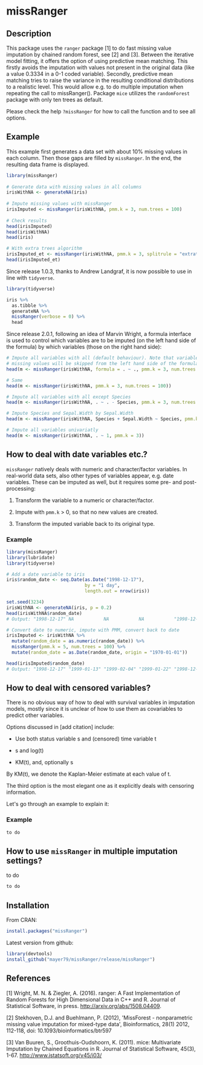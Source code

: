 # missRanger
 
## Description
 
This package uses the `ranger` package [1] to do fast missing value imputation by chained random forest, see [2] and [3]. 
Between the iterative model fitting, it offers the option of using predictive mean matching. This firstly avoids the 
imputation with values not present in the original data (like a value 0.3334 in a 0-1 coded variable). Secondly, predictive 
mean matching tries to raise the variance in the resulting conditional distributions to a realistic level. This would allow 
e.g. to do multiple imputation when repeating the call to missRanger(). Package `mice` utilizes the `randomForest` package with only ten trees as default.

Please check the help `?missRanger` for how to call the function and to see all options. 


## Example

This example first generates a data set with about 10% missing values in each column. 
Then those gaps are filled by `missRanger`. In the end, the resulting data frame is displayed.

``` r
library(missRanger)
 
# Generate data with missing values in all columns
irisWithNA <- generateNA(iris)
 
# Impute missing values with missRanger
irisImputed <- missRanger(irisWithNA, pmm.k = 3, num.trees = 100)
 
# Check results
head(irisImputed)
head(irisWithNA)
head(iris)

# With extra trees algorithm
irisImputed_et <- missRanger(irisWithNA, pmm.k = 3, splitrule = "extratrees", num.trees = 100)
head(irisImputed_et)
```

Since release 1.0.3, thanks to Andrew Landgraf, it is now possible to use in line with `tidyverse`.
``` r
library(tidyverse)

iris %>% 
  as.tibble %>% 
  generateNA %>% 
  missRanger(verbose = 0) %>% 
  head
```

Since release 2.0.1, following an idea of Marvin Wright, a formula interface is used to control which variables are to be imputed (on the left hand side of the formula) by which variables (those on the right hand side):

``` r
# Impute all variables with all (default behaviour). Note that variables without
# missing values will be skipped from the left hand side of the formula.
head(m <- missRanger(irisWithNA, formula = . ~ ., pmm.k = 3, num.trees = 100))

# Same
head(m <- missRanger(irisWithNA, pmm.k = 3, num.trees = 100))

# Impute all variables with all except Species
head(m <- missRanger(irisWithNA, . ~ . - Species, pmm.k = 3, num.trees = 100))

# Impute Species and Sepal.Width by Sepal.Width
head(m <- missRanger(irisWithNA, Species + Sepal.Width ~ Species, pmm.k = 3, num.trees = 100))

# Impute all variables univariatly
head(m <- missRanger(irisWithNA, . ~ 1, pmm.k = 3))
```

## How to deal with date variables etc.?
`missRanger` natively deals with numeric and character/factor variables. In real-world data sets, also other types of variables appear, e.g. date variables. These can be imputed as well, but it requires some pre- and post-processing:

1. Transform the variable to a numeric or character/factor.

2. Impute with `pmm.k` > 0, so that no new values are created.

3. Transform the imputed variable back to its original type.

### Example
``` r
library(missRanger)
library(lubridate)
library(tidyverse)

# Add a date variable to iris
iris$random_date <- seq.Date(as.Date("1998-12-17"), 
                             by = "1 day", 
                             length.out = nrow(iris))

set.seed(3234)
irisWithNA <- generateNA(iris, p = 0.2)
head(irisWithNA$random_date)
# Output: "1998-12-17" NA           NA           NA           "1998-12-21" "1998-12-22"

# Convert date to numeric, impute with PMM, convert back to date
irisImputed <- irisWithNA %>% 
  mutate(random_date = as.numeric(random_date)) %>% 
  missRanger(pmm.k = 5, num.trees = 100) %>% 
  mutate(random_date = as.Date(random_date, origin = "1970-01-01"))

head(irisImputed$random_date)
# Output: "1998-12-17" "1999-01-13" "1999-02-04" "1999-01-22" "1998-12-21" "1998-12-22"

```

## How to deal with censored variables?
There is no obvious way of how to deal with survival variables in imputation models, mostly since it is unclear of how to use them as covariables to predict other variables. 

Options discussed in [add citation] include:

- Use both status variable s and (censored) time variable t

- s and log(t)

- KM(t), and, optionally s

By KM(t), we denote the Kaplan-Meier estimate at each value of t.

The third option is the most elegant one as it explicitly deals with censoring information.

Let's go through an example to explain it:

### Example

``` r
to do

```

## How to use `missRanger` in multiple imputation settings?

to do

``` r
to do

```


## Installation
From CRAN:
``` r
install.packages("missRanger")
```

Latest version from github:
``` r
library(devtools)
install_github("mayer79/missRanger/release/missRanger")
```

## References
[1]  Wright, M. N. & Ziegler, A. (2016). ranger: A Fast Implementation of Random Forests for High Dimensional Data in C++ and R. Journal of Statistical Software, in press. http://arxiv.org/abs/1508.04409. 
 
[2]  Stekhoven, D.J. and Buehlmann, P. (2012), 'MissForest - nonparametric missing value imputation for mixed-type data', Bioinformatics, 28(1) 2012, 112-118, doi: 10.1093/bioinformatics/btr597

[3]  Van Buuren, S., Groothuis-Oudshoorn, K. (2011). mice: Multivariate Imputation by Chained Equations in R. Journal of Statistical Software, 45(3), 1-67. http://www.jstatsoft.org/v45/i03/
